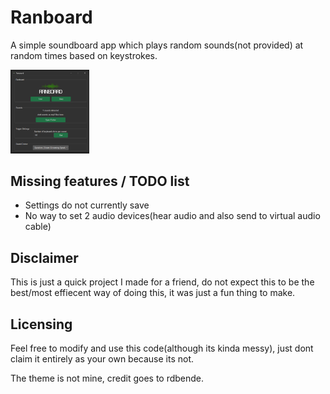 
# Ranboard

A simple soundboard app which plays random sounds(not provided) at random times based on keystrokes.

<img src=https://github.com/Jukelook68/ranboard/blob/bac535e1c853666c05e1e0feca0b8a00bdd767ac/screenshot.png width=25% />

## Missing features / TODO list

- Settings do not currently save
- No way to set 2 audio devices(hear audio and also send to virtual audio cable)

## Disclaimer

This is just a quick project I made for a friend, do not expect this to be the best/most effiecent way of doing this, it was just a fun thing to make.

## Licensing

Feel free to modify and use this code(although its kinda messy), just dont claim it entirely as your own because its not.

The theme is not mine, credit goes to rdbende.
